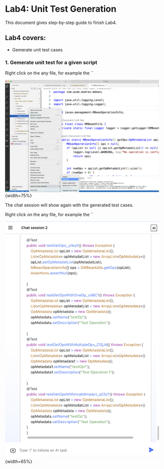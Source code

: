 # Lab4: Unit Test Generation

This document gives step-by-step guide to finish Lab4.

## Lab4 covers:

- Gemerate unit test cases


### 1. Gemerate unit test for a given script

Right click on the any file, for example the ``

![screenshot](./images/VSC_unit_test.png){width=75%}

The chat session will show again with the generated test cases.

Right click on the any file, for example the ``

![screenshot](./images/VSC_unit_test_chat.png){width=65%}
